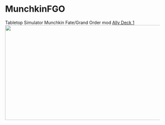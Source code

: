 # MunchkinFGO
Tabletop Simulator Munchkin Fate/Grand Order mod
[Ally Deck 1](https://raw.githubusercontent.com/4keY/MunchkinFGO/main/Allies/deck1.png)
<img src="https://raw.githubusercontent.com/4keY/MunchkinFGO/main/Allies/deck1.png" height="311 " width="867">
